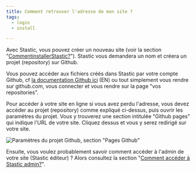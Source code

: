 ```yaml
---
title: Comment retrouver l'adresse de mon site ?
tags:
  - login
  - install

---
```

Avec Stastic, vous pouvez créer un nouveau site (voir la section "[CommentinstallerStastic?](/docs/fr/comment-installer-stastic)"). Stastic vous demandera un nom et créera un projet (repository) sur Github. 

Vous pouvez accéder aux fichiers créés dans Stastic par votre compte Github, cf [la documentation Github ici](https://help.github.com/en/articles/about-repositories) (EN) ou tout simplement vous rendre sur github.com, vous connecter et vous rendre sur la page "vos repositories". 

Pour accéder à votre site en ligne si vous avez perdu l'adresse, vous devez accéder au projet (repository) comme expliqué ci-dessus, puis ouvrir les paramètres du projet. Vous y trouverez une section intitulée "Github pages" qui indique l'URL de votre site. Cliquez dessus et vous y serez redirigé sur votre site.

![Paramètres du projet Github, section "Pages Github"](https://www.stastic.net//assets/2019-08-03-571685.png)


Ensuite, vous voulez probablement savoir comment accéder à l'admin de votre site (Stastic éditeur) ? Alors consultez la section "[Comment accéder à Stastic admin?](/docs/fr/comment-acceder-a-stastic-admin)".

